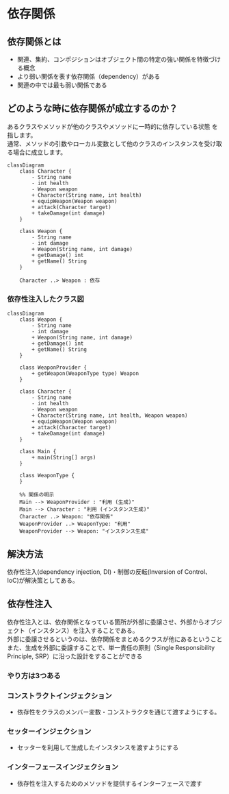 # 依存関係

## 依存関係とは
- 関連、集約、コンポジションはオブジェクト間の特定の強い関係を特徴づける概念
- より弱い関係を表す依存関係（dependency）がある
- 関連の中では最も弱い関係である

## どのような時に依存関係が成立するのか？
あるクラスやメソッドが他のクラスやメソッドに一時的に依存している状態 を指します。<br>
通常、メソッドの引数やローカル変数として他のクラスのインスタンスを受け取る場合に成立します。

```mermaid
classDiagram
    class Character {
        - String name
        - int health
        - Weapon weapon
        + Character(String name, int health)
        + equipWeapon(Weapon weapon)
        + attack(Character target)
        + takeDamage(int damage)
    }

    class Weapon {
        - String name
        - int damage
        + Weapon(String name, int damage)
        + getDamage() int
        + getName() String
    }

    Character ..> Weapon : 依存
```

### 依存性注入したクラス図

```mermaid
classDiagram
    class Weapon {
        - String name
        - int damage
        + Weapon(String name, int damage)
        + getDamage() int
        + getName() String
    }

    class WeaponProvider {
        + getWeapon(WeaponType type) Weapon
    }

    class Character {
        - String name
        - int health
        - Weapon weapon
        + Character(String name, int health, Weapon weapon)
        + equipWeapon(Weapon weapon)
        + attack(Character target)
        + takeDamage(int damage)
    }

    class Main {
        + main(String[] args)
    }

    class WeaponType {
    }

    %% 関係の明示
    Main --> WeaponProvider : "利用 (生成)"
    Main --> Character : "利用 (インスタンス生成)"
    Character ..> Weapon: "依存関係"
    WeaponProvider ..> WeaponType: "利用"
    WeaponProvider --> Weapon: "インスタンス生成"
```


## 解決方法
依存性注入(dependency injection, DI)・制御の反転(Inversion of Control、IoC)が解決策としてある。<br>

## 依存性注入
依存性注入とは、依存関係となっている箇所が外部に委譲させ、外部からオブジェクト（インスタンス）を注入することである。<br>
外部に委譲させるというのは、依存関係をまとめるクラスが他にあるということ<br>
また、生成を外部に委譲することで、単一責任の原則（Single Responsibility Principle, SRP）に沿った設計をすることができる

### やり方は3つある
### コンストラクトインジェクション
- 依存性をクラスのメンバー変数・コンストラクタを通じて渡すようにする。
### セッターインジェクション
- セッターを利用して生成したインスタンスを渡すようにする
### インターフェースインジェクション
- 依存性を注入するためのメソッドを提供するインターフェースで渡す